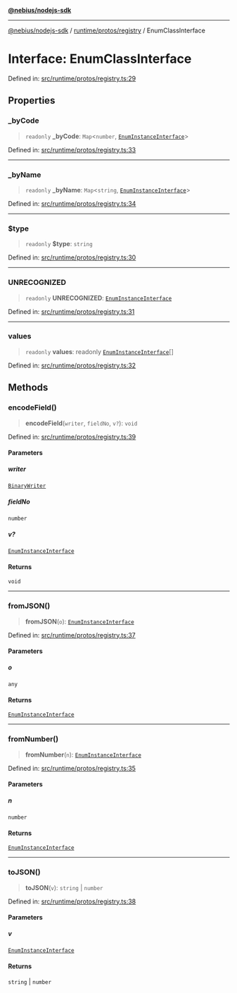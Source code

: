[**@nebius/nodejs-sdk**](../../../../README.md)

***

[@nebius/nodejs-sdk](../../../../README.md) / [runtime/protos/registry](../README.md) / EnumClassInterface

# Interface: EnumClassInterface

Defined in: [src/runtime/protos/registry.ts:29](https://github.com/nebius/nodejs-sdk/blob/2ec552fb564ad8fdbf78c4eb6e73ce9101501e8a/src/runtime/protos/registry.ts#L29)

## Properties

### \_byCode

> `readonly` **\_byCode**: `Map`\<`number`, [`EnumInstanceInterface`](EnumInstanceInterface.md)\>

Defined in: [src/runtime/protos/registry.ts:33](https://github.com/nebius/nodejs-sdk/blob/2ec552fb564ad8fdbf78c4eb6e73ce9101501e8a/src/runtime/protos/registry.ts#L33)

***

### \_byName

> `readonly` **\_byName**: `Map`\<`string`, [`EnumInstanceInterface`](EnumInstanceInterface.md)\>

Defined in: [src/runtime/protos/registry.ts:34](https://github.com/nebius/nodejs-sdk/blob/2ec552fb564ad8fdbf78c4eb6e73ce9101501e8a/src/runtime/protos/registry.ts#L34)

***

### $type

> `readonly` **$type**: `string`

Defined in: [src/runtime/protos/registry.ts:30](https://github.com/nebius/nodejs-sdk/blob/2ec552fb564ad8fdbf78c4eb6e73ce9101501e8a/src/runtime/protos/registry.ts#L30)

***

### UNRECOGNIZED

> `readonly` **UNRECOGNIZED**: [`EnumInstanceInterface`](EnumInstanceInterface.md)

Defined in: [src/runtime/protos/registry.ts:31](https://github.com/nebius/nodejs-sdk/blob/2ec552fb564ad8fdbf78c4eb6e73ce9101501e8a/src/runtime/protos/registry.ts#L31)

***

### values

> `readonly` **values**: readonly [`EnumInstanceInterface`](EnumInstanceInterface.md)[]

Defined in: [src/runtime/protos/registry.ts:32](https://github.com/nebius/nodejs-sdk/blob/2ec552fb564ad8fdbf78c4eb6e73ce9101501e8a/src/runtime/protos/registry.ts#L32)

## Methods

### encodeField()

> **encodeField**(`writer`, `fieldNo`, `v?`): `void`

Defined in: [src/runtime/protos/registry.ts:39](https://github.com/nebius/nodejs-sdk/blob/2ec552fb564ad8fdbf78c4eb6e73ce9101501e8a/src/runtime/protos/registry.ts#L39)

#### Parameters

##### writer

[`BinaryWriter`](../../core/classes/BinaryWriter.md)

##### fieldNo

`number`

##### v?

[`EnumInstanceInterface`](EnumInstanceInterface.md)

#### Returns

`void`

***

### fromJSON()

> **fromJSON**(`o`): [`EnumInstanceInterface`](EnumInstanceInterface.md)

Defined in: [src/runtime/protos/registry.ts:37](https://github.com/nebius/nodejs-sdk/blob/2ec552fb564ad8fdbf78c4eb6e73ce9101501e8a/src/runtime/protos/registry.ts#L37)

#### Parameters

##### o

`any`

#### Returns

[`EnumInstanceInterface`](EnumInstanceInterface.md)

***

### fromNumber()

> **fromNumber**(`n`): [`EnumInstanceInterface`](EnumInstanceInterface.md)

Defined in: [src/runtime/protos/registry.ts:35](https://github.com/nebius/nodejs-sdk/blob/2ec552fb564ad8fdbf78c4eb6e73ce9101501e8a/src/runtime/protos/registry.ts#L35)

#### Parameters

##### n

`number`

#### Returns

[`EnumInstanceInterface`](EnumInstanceInterface.md)

***

### toJSON()

> **toJSON**(`v`): `string` \| `number`

Defined in: [src/runtime/protos/registry.ts:38](https://github.com/nebius/nodejs-sdk/blob/2ec552fb564ad8fdbf78c4eb6e73ce9101501e8a/src/runtime/protos/registry.ts#L38)

#### Parameters

##### v

[`EnumInstanceInterface`](EnumInstanceInterface.md)

#### Returns

`string` \| `number`

